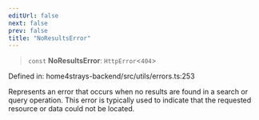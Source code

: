 ```yaml
---
editUrl: false
next: false
prev: false
title: "NoResultsError"
---
```


> `const` **NoResultsError**: `HttpError`\<`404`\>

Defined in: home4strays-backend/src/utils/errors.ts:253

Represents an error that occurs when no results are found in a search or query operation.
This error is typically used to indicate that the requested resource or data could not be located.

